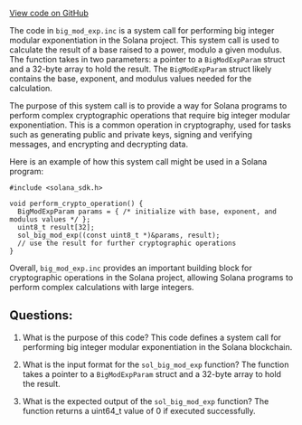 
[View code on GitHub](https://github.com/solana-labs/solana/blob/master/sdk/sbf/c/inc/sol/inc/big_mod_exp.inc)

The code in `big_mod_exp.inc` is a system call for performing big integer modular exponentiation in the Solana project. This system call is used to calculate the result of a base raised to a power, modulo a given modulus. The function takes in two parameters: a pointer to a `BigModExpParam` struct and a 32-byte array to hold the result. The `BigModExpParam` struct likely contains the base, exponent, and modulus values needed for the calculation.

The purpose of this system call is to provide a way for Solana programs to perform complex cryptographic operations that require big integer modular exponentiation. This is a common operation in cryptography, used for tasks such as generating public and private keys, signing and verifying messages, and encrypting and decrypting data.

Here is an example of how this system call might be used in a Solana program:

```
#include <solana_sdk.h>

void perform_crypto_operation() {
  BigModExpParam params = { /* initialize with base, exponent, and modulus values */ };
  uint8_t result[32];
  sol_big_mod_exp((const uint8_t *)&params, result);
  // use the result for further cryptographic operations
}
```

Overall, `big_mod_exp.inc` provides an important building block for cryptographic operations in the Solana project, allowing Solana programs to perform complex calculations with large integers.
## Questions: 
 1. What is the purpose of this code?
   This code defines a system call for performing big integer modular exponentiation in the Solana blockchain.

2. What is the input format for the `sol_big_mod_exp` function?
   The function takes a pointer to a `BigModExpParam` struct and a 32-byte array to hold the result.

3. What is the expected output of the `sol_big_mod_exp` function?
   The function returns a uint64_t value of 0 if executed successfully.